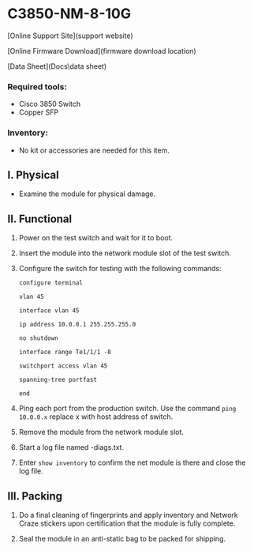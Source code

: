 # C3850-NM-8-10G

[Online Support Site](support website)

[Online Firmware Download](firmware download location)

[Data Sheet](Docs\data sheet)

### Required tools:

- Cisco 3850 Switch
- Copper SFP

### Inventory:

- No kit or accessories are needed for this item.

## I. Physical

- Examine the module for physical damage.
	
## II. Functional

1. Power on the test switch and wait for it to boot.

1. Insert the module into the network module slot of the test switch.

1. Configure the switch for testing with the following commands:

	`configure terminal`

	`vlan 45`

	`interface vlan 45`

	`ip address 10.0.0.1 255.255.255.0`

	`no shutdown`

	`interface range Te1/1/1 -8`

	`switchport access vlan 45`

	`spanning-tree portfast`

	`end`


1. Ping each port from the production switch. Use the command `ping 10.0.0.x` replace x with host address of switch.

1. Remove the module from the network module slot.

1. Start a log file named <serial-number>-diags.txt.

1. Enter `show inventory` to confirm the net module is there and close the log file.


## III. Packing

1. Do a final cleaning of fingerprints and apply inventory and Network Craze stickers upon certification that the module is fully complete.

1. Seal the module in an anti-static bag to be packed for shipping.
